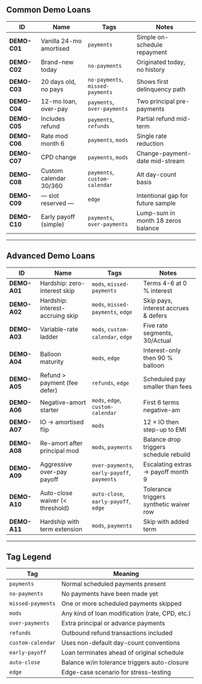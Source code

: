 ## Common Demo Loans

| ID           | Name                    | Tags                             | Notes                              |
| ------------ | ----------------------- | -------------------------------- | ---------------------------------- |
| **DEMO-C01** | Vanilla 24-mo amortised | `payments`                       | Simple on-schedule repayment       |
| **DEMO-C02** | Brand-new today         | `no-payments`                    | Originated today, no history       |
| **DEMO-C03** | 20 days old, no pays    | `no-payments`, `missed-payments` | Shows first delinquency path       |
| **DEMO-C04** | 12-mo loan, over-pay    | `payments`, `over-payments`      | Two principal pre-payments         |
| **DEMO-C05** | Includes refund         | `payments`, `refunds`            | Partial refund mid-term            |
| **DEMO-C06** | Rate mod month 6        | `payments`, `mods`               | Single rate reduction              |
| **DEMO-C07** | CPD change              | `payments`, `mods`               | Change-payment-date mid-stream     |
| **DEMO-C08** | Custom calendar 30/360  | `payments`, `custom-calendar`    | Alt day-count basis                |
| **DEMO-C09** | — slot reserved —       | `edge`                           | Intentional gap for future sample  |
| **DEMO-C10** | Early payoff (simple)   | `payments`, `over-payments`      | Lump-sum in month 18 zeros balance |

---

## Advanced Demo Loans

| ID           | Name                             | Tags                                        | Notes                                   |
| ------------ | -------------------------------- | ------------------------------------------- | --------------------------------------- |
| **DEMO-A01** | Hardship: zero-interest skip     | `mods`, `missed-payments`                   | Terms 4-6 at 0 % interest               |
| **DEMO-A02** | Hardship: interest-accruing skip | `mods`, `missed-payments`, `edge`           | Skip pays, interest accrues & defers    |
| **DEMO-A03** | Variable-rate ladder             | `mods`, `custom-calendar`, `edge`           | Five rate segments, 30/Actual           |
| **DEMO-A04** | Balloon maturity                 | `mods`, `edge`                              | Interest-only then 90 % balloon         |
| **DEMO-A05** | Refund > payment (fee defer)     | `refunds`, `edge`                           | Scheduled pay smaller than fees         |
| **DEMO-A06** | Negative-amort starter           | `mods`, `edge`, `custom-calendar`           | First 6 terms negative-am               |
| **DEMO-A07** | IO → amortised flip              | `mods`                                      | 12 × IO then step-up to EMI             |
| **DEMO-A08** | Re-amort after principal mod     | `mods`, `payments`                          | Balance drop triggers schedule rebuild  |
| **DEMO-A09** | Aggressive over-pay payoff       | `over-payments`, `early-payoff`, `payments` | Escalating extras → payoff month 9      |
| **DEMO-A10** | Auto-close waiver (< threshold)  | `auto-close`, `early-payoff`, `edge`        | Tolerance triggers synthetic waiver row |
| **DEMO-A11** | Hardship with term extension     | `mods`, `payments`          | Skip with added term                     |

---

## Tag Legend

| Tag               | Meaning                                         |
| ----------------- | ----------------------------------------------- |
| `payments`        | Normal scheduled payments present               |
| `no-payments`     | No payments have been made yet                  |
| `missed-payments` | One or more scheduled payments skipped          |
| `mods`            | Any kind of loan modification (rate, CPD, etc.) |
| `over-payments`   | Extra principal or advance payments             |
| `refunds`         | Outbound refund transactions included           |
| `custom-calendar` | Uses non-default day-count conventions          |
| `early-payoff`    | Loan terminates ahead of original schedule      |
| `auto-close`      | Balance w/in tolerance triggers auto-closure    |
| `edge`            | Edge-case scenario for stress-testing           |
